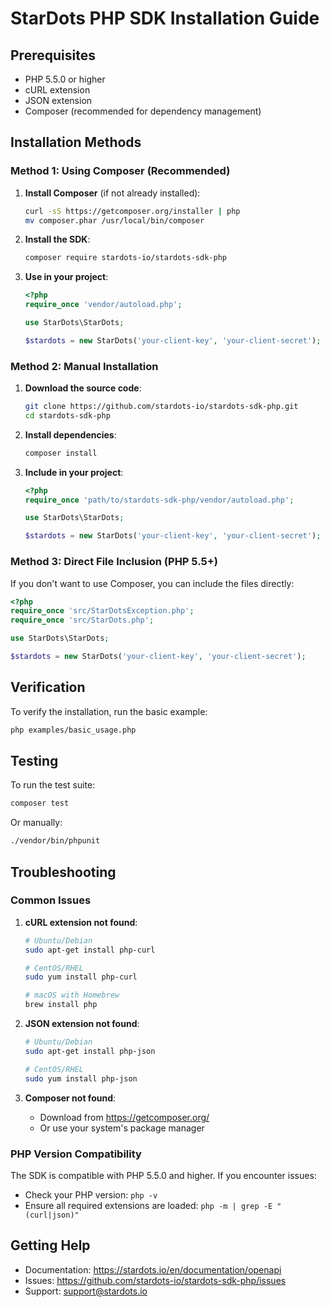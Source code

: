 # StarDots PHP SDK Installation Guide

## Prerequisites

- PHP 5.5.0 or higher
- cURL extension
- JSON extension
- Composer (recommended for dependency management)

## Installation Methods

### Method 1: Using Composer (Recommended)

1. **Install Composer** (if not already installed):
   ```bash
   curl -sS https://getcomposer.org/installer | php
   mv composer.phar /usr/local/bin/composer
   ```

2. **Install the SDK**:
   ```bash
   composer require stardots-io/stardots-sdk-php
   ```

3. **Use in your project**:
   ```php
   <?php
   require_once 'vendor/autoload.php';
   
   use StarDots\StarDots;
   
   $stardots = new StarDots('your-client-key', 'your-client-secret');
   ```

### Method 2: Manual Installation

1. **Download the source code**:
   ```bash
   git clone https://github.com/stardots-io/stardots-sdk-php.git
   cd stardots-sdk-php
   ```

2. **Install dependencies**:
   ```bash
   composer install
   ```

3. **Include in your project**:
   ```php
   <?php
   require_once 'path/to/stardots-sdk-php/vendor/autoload.php';
   
   use StarDots\StarDots;
   
   $stardots = new StarDots('your-client-key', 'your-client-secret');
   ```

### Method 3: Direct File Inclusion (PHP 5.5+)

If you don't want to use Composer, you can include the files directly:

```php
<?php
require_once 'src/StarDotsException.php';
require_once 'src/StarDots.php';

use StarDots\StarDots;

$stardots = new StarDots('your-client-key', 'your-client-secret');
```

## Verification

To verify the installation, run the basic example:

```bash
php examples/basic_usage.php
```

## Testing

To run the test suite:

```bash
composer test
```

Or manually:

```bash
./vendor/bin/phpunit
```

## Troubleshooting

### Common Issues

1. **cURL extension not found**:
   ```bash
   # Ubuntu/Debian
   sudo apt-get install php-curl
   
   # CentOS/RHEL
   sudo yum install php-curl
   
   # macOS with Homebrew
   brew install php
   ```

2. **JSON extension not found**:
   ```bash
   # Ubuntu/Debian
   sudo apt-get install php-json
   
   # CentOS/RHEL
   sudo yum install php-json
   ```

3. **Composer not found**:
   - Download from https://getcomposer.org/
   - Or use your system's package manager

### PHP Version Compatibility

The SDK is compatible with PHP 5.5.0 and higher. If you encounter issues:

- Check your PHP version: `php -v`
- Ensure all required extensions are loaded: `php -m | grep -E "(curl|json)"`

## Getting Help

- Documentation: https://stardots.io/en/documentation/openapi
- Issues: https://github.com/stardots-io/stardots-sdk-php/issues
- Support: support@stardots.io 